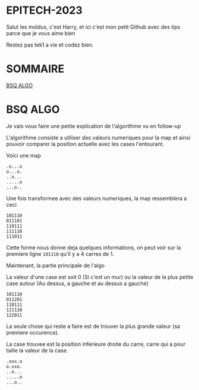 # EPITECH-2023

Salut les moldus, c'est Harry, et ici c'est mon petit Github avec des tips parce que je vous aime bien

Restez pas tek1 a vie et codez bien.

# SOMMAIRE

[BSQ ALGO](https://github.com/Adaiki/EPITECH-2023/blob/master/README.md#bsq)

# BSQ ALGO

Je vais vous faire une petite explication de l'algorithme vu en follow-up

L'algorithme consiste a utiliser des valeurs numeriques pour la map et ainsi pouvoir comparer la position actuelle avec les cases l'entourant.

Voici une map

```
.o...o
o...o.
..o...
.....o
...o..
```

Une fois transformee avec des valeurs numeriques, la map ressemblera a ceci

```
101110
011101
110111
111110
111011
```
Cette forme nous donne deja quelques informations, on peut voir sur la premiere ligne `101110` qu'il y a 4 carres de 1.

Maintenant, la partie principale de l'algo

La valeur d'une case est soit 0 (Si c'est un mur) ou la valeur de la plus petite case autour (Au dessus, a gauche et au dessus a gauche)

```
101110
011201
110111
121120
122011
```

La seule chose qui reste a faire est de trouver la plus grande valeur (sa premiere occurence).

La case trouvee est la position inferieure droite du carre, carre qui a pour taille la valeur de la case.

```
.oxx.o
o.xxo.
..o...
.....o
...o..
```
